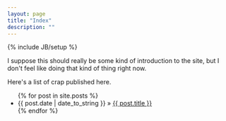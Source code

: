 ```yaml
---
layout: page
title: "Index"
description: ""
---
```

{% include JB/setup %}

I suppose this should really be some kind of introduction to the site, but I don't feel like
doing that kind of thing right now.

Here's a list of crap published here.

<ul class="posts">
  {% for post in site.posts %}
    <li><span>{{ post.date | date_to_string }}</span> &raquo; <a href="{{ BASE_PATH }}{{ post.url }}">{{ post.title }}</a></li>
  {% endfor %}
</ul>
